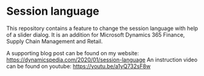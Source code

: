 # Session language
This repository contains a feature to change the session language with help of a slider dialog.
It is an addition for Microsoft Dynamics 365 Finance, Supply Chain Management and Retail.

A supporting blog post can be found on my website: https://dynamicspedia.com/2020/01/session-language
An instruction video can be found on youtube: https://youtu.be/a1yQ732sF8w
